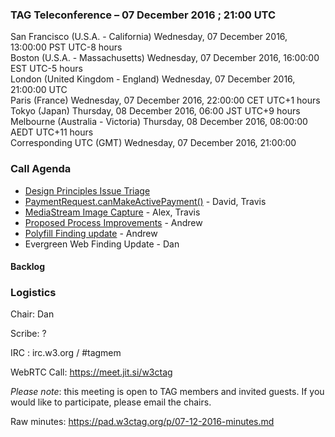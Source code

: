 ### TAG Teleconference – 07 December 2016 ; 21:00 UTC

San Francisco (U.S.A. - California)	Wednesday, 07 December 2016, 13:00:00	PST	UTC-8 hours  
Boston (U.S.A. - Massachusetts)	Wednesday, 07 December 2016, 16:00:00	EST	UTC-5 hours  
London (United Kingdom - England)	Wednesday, 07 December 2016, 21:00:00	UTC  
Paris (France)	Wednesday, 07 December 2016, 22:00:00	CET	UTC+1 hours  
Tokyo (Japan)	Thursday, 08 December 2016, 06:00	JST	UTC+9 hours  
Melbourne (Australia - Victoria)	Thursday, 08 December 2016, 08:00:00	AEDT	UTC+11 hours  
Corresponding UTC (GMT)	Wednesday, 07 December 2016, 21:00:00	 

### Call Agenda

* [Design Principles Issue Triage](https://github.com/w3ctag/design-principles/issues)
* [PaymentRequest.canMakeActivePayment()](https://github.com/w3ctag/spec-reviews/issues/146) - David, Travis
* [MediaStream Image Capture](https://github.com/w3ctag/spec-reviews/issues/133) - Alex, Travis
* [Proposed Process Improvements](https://docs.google.com/document/d/1S3MBNuy1C350AbFTVBibo4wBIKGcGWYveKOJHJcC28c/edit#heading=h.pk5tfd47x06i) - Andrew
* [Polyfill Finding update](https://docs.google.com/document/d/1u9VgjkPFBgaZE_4xeNCqgF-YReedkTfgXn1WRwmdGFU/edit#) - Andrew
* Evergreen Web Finding Update - Dan

#### Backlog

### Logistics

Chair: Dan

Scribe: ?

IRC : irc.w3.org / #tagmem

WebRTC Call: https://meet.jit.si/w3ctag

*Please note*: this meeting is open to TAG members and invited guests. If you would like to participate, please email the chairs.

Raw minutes: https://pad.w3ctag.org/p/07-12-2016-minutes.md

